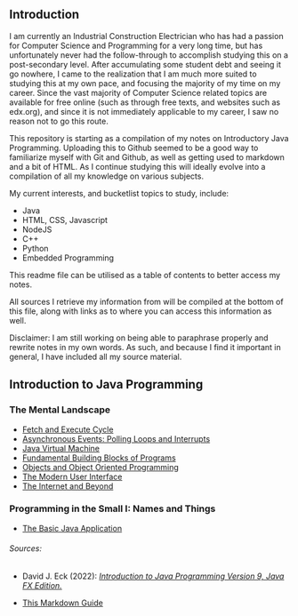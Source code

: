 ## Introduction

I am currently an Industrial Construction Electrician who has had a passion for Computer Science and Programming for a very long time, but has unfortunately never had the follow-through to accomplish studying this on a post-secondary level. After accumulating some student debt and seeing it go nowhere, I came to the realization that I am much more suited to studying this at my own pace, and focusing the majority of my time on my career. Since the vast majority of Computer Science related topics are available for free online (such as through free texts, and websites such as edx.org), and since it is not immediately applicable to my career, I saw no reason not to go this route.

This repository is starting as a compilation of my notes on Introductory Java Programming. Uploading this to Github seemed to be a good way to familiarize myself with Git and Github, as well as getting used to markdown and a bit of HTML. As I continue studying this will ideally evolve into a compilation of all my knowledge on various subjects. 

My current interests, and bucketlist topics to study, include:
- Java
- HTML, CSS, Javascript
- NodeJS
- C++
- Python
- Embedded Programming

This readme file can be utilised as a table of contents to better access my notes.

All sources I retrieve my information from will be compiled at the bottom of this file, along with links as to where you can access this information as well.

Disclaimer: I am still working on being able to paraphrase properly and rewrite notes in my own words. As such, and because I find it important in general, I have included all my source material.

## Introduction to Java Programming

### The Mental Landscape

- [Fetch and Execute Cycle](topics/introduction-to-java-programming/the-mental-landscape/fetch-and-execute-cycle.md)
- [Asynchronous Events: Polling Loops and Interrupts](asynchronous-events.md)
- [Java Virtual Machine](java-virtual-machine.md)
- [Fundamental Building Blocks of Programs](fundamental-building-blocks.md)
- [Objects and Object Oriented Programming](objects-and-oop.md)
- [The Modern User Interface](modern-ui.md)
- [The Internet and Beyond](internet-and-beyond.md)

### Programming in the Small I: Names and Things

- [The Basic Java Application](basic-java-app.md)

###### Sources:

- David J. Eck (2022): [*Introduction to Java Programming Version 9, Java FX Edition.*](https://math.hws.edu/javanotes/?fbclid=IwAR3V0pxqmqNeSpasvbbVrx-RAylNmYW7yYnD2q8-1nJMHErQxynK27MNOhw)

- [This Markdown Guide](https://www.markdownguide.org/)




